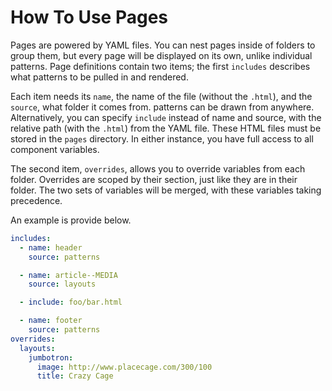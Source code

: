 # How To Use Pages

Pages are powered by YAML files. You can nest pages inside of folders to group them, but every page will be displayed on its own, unlike individual patterns. Page definitions contain two items; the first `includes` describes what patterns to be pulled in and rendered.

Each item needs its `name`, the name of the file (without the `.html`), and the `source`, what folder it comes from. patterns can be drawn from anywhere. Alternatively, you can specify `include` instead of name and source, with the relative path (with the `.html`) from the YAML file. These HTML files must be stored in the `pages` directory. In either instance, you have full access to all component variables.

The second item, `overrides`, allows you to override variables from each folder. Overrides are scoped by their section, just like they are in their folder. The two sets of variables will be merged, with these variables taking precedence.

An example is provide below.

```yml
includes:
  - name: header
    source: patterns

  - name: article--MEDIA
    source: layouts

  - include: foo/bar.html

  - name: footer
    source: patterns
overrides:
  layouts:
    jumbotron:
      image: http://www.placecage.com/300/100
      title: Crazy Cage
```
